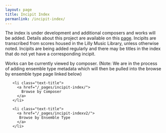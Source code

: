 ```yaml
---
layout: page
title: Incipit Index
permanlink: /incipit-index/
---
```

The index is under development and additional composers and works will be added. Details about this project are available on this [page](https://annakijas1.github.io/rebalancing-music-canon/about/). Incipits are transcribed from scores housed in the Lilly Music Library, unless otherwise noted. Incipits are being added regularly and there may be titles in the index that do not yet have a corresponding incipit.

Works can be currently viewed by composer. (Note: We are in the process of adding ensemble type metadata which will then be pulled into the browse by ensemble type page linked below) 

<div class="toc">
  <ul class="post">
    
    <li class="text-title">
      <a href="/_pages/incipit-index/">
        Browse by Composer
      </a>
    </li>

    <li class="text-title">
      <a href="/_pages/incipit-indexv2/">
       Browse by Ensemble Type
      </a>
    </li>

  </ul>
</div>
